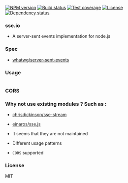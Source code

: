 
[![NPM version][npm-img]][npm-url]
[![Build status][travis-img]][travis-url]
[![Test coverage][codecov-img]][codecov-url]
[![License][license-img]][license-url]
[![Dependency status][david-img]][david-url]

### sse.io

* A server-sent events implementation for node.js

### Spec

* [whatwg/server-sent-events](https://html.spec.whatwg.org/multipage/comms.html#server-sent-events)

### Usage

```js
```

### CORS

### Why not use existing modules ? Such as :

* [chrisdickinson/sse-stream](https://github.com/chrisdickinson/sse-stream)
* [einaros/sse.js](https://github.com/einaros/sse.js)

* It seems that they are not maintained
* Different usage patterns
* `CORS` supported

### License
MIT

[npm-img]: https://img.shields.io/npm/v/sse.io.svg?style=flat-square
[npm-url]: https://npmjs.org/package/sse.io
[travis-img]: https://img.shields.io/travis/haoxins/sse.io.svg?style=flat-square
[travis-url]: https://travis-ci.org/haoxins/sse.io
[codecov-img]: https://todo.com
[codecov-url]: https://todo.com
[license-img]: https://img.shields.io/badge/license-MIT-green.svg?style=flat-square
[license-url]: http://opensource.org/licenses/MIT
[david-img]: https://img.shields.io/david/haoxins/sse.io.svg?style=flat-square
[david-url]: https://david-dm.org/haoxins/sse.io
